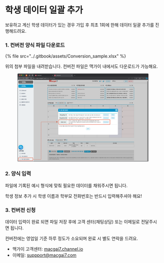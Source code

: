 # 학생 데이터 일괄 추가

보유하고 계신 학생 데이터가 있는 경우 가입 후 최초 1회에 한해 데이터 일괄 추가를 진행해드려요.

### 1. 컨버전 양식 파일 다운로드

{% file src="../.gitbook/assets/Conversion_sample.xlsx" %}

위의 첨부 파일을 내려받습니다.  컨버전 파일은 맥가이 내에서도 다운로드가 가능해요.

<figure><img src="../.gitbook/assets/image.png" alt=""><figcaption></figcaption></figure>

### 2. 양식 입력

파일에 기록된 예시 형식에 맞춰 필요한 데이터를 채워주시면 됩니다.

학생 정보 추가 시 학생 이름과 학부모 전화번호는 반드시 입력해주셔야 해요!

### 3. 컨버전 신청

데이터 입력이 완료 되면 파일 저장 후에 고객 센터(채팅상담) 또는 이메일로 전달주시면 됩니다.

컨버전에는 영업일 기준 하루 정도가 소요되며 완료 시 별도 연락을 드려요.

* 맥가이 고객센터: [macgai7.channel.io](https://macgai7.channel.io/home)
* 이메일: [suppport@macgai7.com](mailto:support@macgai7.com)
